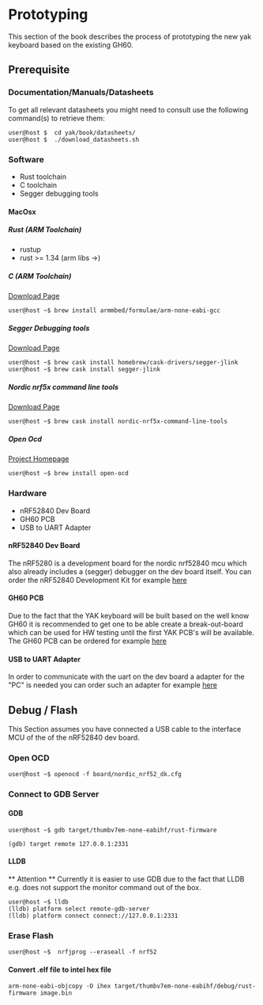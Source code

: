 # Prototyping
This section of the book describes the process of prototyping the new yak keyboard based on the existing GH60.


## Prerequisite

### Documentation/Manuals/Datasheets
To get all relevant datasheets you might need to consult use the following command(s) to retrieve them:

```shell
user@host $  cd yak/book/datasheets/
user@host $  ./download_datasheets.sh
```

### Software
 * Rust toolchain
 * C toolchain
 * Segger debugging tools


#### MacOsx
##### Rust (ARM Toolchain)
* rustup
* rust >= 1.34 (arm libs ->)

##### C (ARM Toolchain)
[Download Page](https://developer.arm.com/open-source/gnu-toolchain/gnu-rm/downloads)
```shell
user@host ~$ brew install armmbed/formulae/arm-none-eabi-gcc
```

##### Segger Debugging tools
[Download Page](https://infocenter.nordicsemi.com/topic/ug_nrf5x_cltools/UG/cltools/nrf5x_command_line_tools_lpage.html)
```shell
user@host ~$ brew cask install homebrew/cask-drivers/segger-jlink
user@host ~$ brew cask install segger-jlink
```

##### Nordic nrf5x command line tools
[Download Page](https://infocenter.nordicsemi.com/topic/ug_nrf5x_cltools/UG/cltools/nrf5x_command_line_tools_lpage.html)

```shell
user@host ~$ brew cask install nordic-nrf5x-command-line-tools
```

##### Open Ocd
[Project Homepage](http://openocd.org/)
```shell
user@host ~$ brew install open-ocd
```


### Hardware

* nRF52840 Dev Board
* GH60 PCB
* USB to UART Adapter

#### nRF52840 Dev Board
The nRF5280 is a development board for the nordic nrf52840 mcu which also already includes a (segger) debugger on the dev board itself.
You can order the nRF52840 Development Kit for example [here](https://www.rutronik24.com/product/nordic/nrf52840-dk/10422794.html)

#### GH60 PCB
Due to the fact that the YAK keyboard will be built based on the well know GH60 it is recommended to get one to be able create a break-out-board
which can be used for HW testing until the first YAK PCB's will be available.
The GH60 PCB can be ordered for example [here](https://www.banggood.com/GH60-DIY-Mechanical-Keyboard-PCB-Support-Breathing-LED-60-Cherry-MX-Poker2-Poker3-p-1084998.html?cur_warehouse=CN)

#### USB to UART Adapter
In order to communicate with the uart on the dev board a adapter for the "PC" is needed you can order such an adapter for example [here](https://www.amazon.de/dp/B0753H4SQS/ref=cm_sw_em_r_mt_dp_U_uEdSCb45T73B2?th=1)




## Debug / Flash

This Section assumes you have connected a USB cable to the interface MCU of the of the nRF52840 dev board.

### Open OCD
```shell
user@host ~$ openocd -f board/nordic_nrf52_dk.cfg
```

### Connect to GDB Server

#### GDB

```shell
user@host ~$ gdb target/thumbv7em-none-eabihf/rust-firmware

(gdb) target remote 127.0.0.1:2331

```

#### LLDB
** Attention ** Currently it is easier to use GDB due to the fact that LLDB e.g. does not support the monitor command out of the box.


```shell
user@host ~$ lldb
(lldb) platform select remote-gdb-server
(lldb) platform connect connect://127.0.0.1:2331
```


### Erase Flash
```shell
user@host ~$  nrfjprog --eraseall -f nrf52
```


#### Convert .elf file to intel hex file
```shell
arm-none-eabi-objcopy -O ihex target/thumbv7em-none-eabihf/debug/rust-firmware image.bin
```
